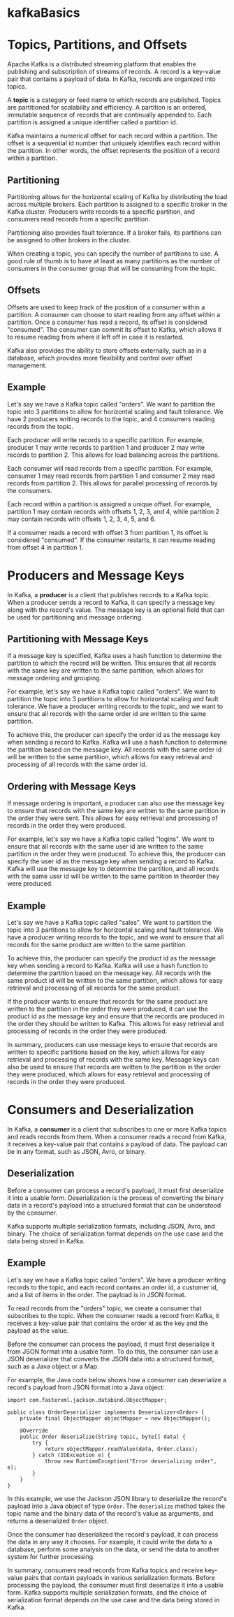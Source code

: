 # kafkaBasics

# Topics, Partitions, and Offsets

Apache Kafka is a  distributed streaming platform  that enables the publishing and subscription of streams of records. A record is a key-value pair that contains a payload of data. In  Kafka, records are organized into topics.

A  **topic**  is a category or  feed name  to which records are published. Topics are partitioned for scalability and efficiency. A partition is an ordered, immutable sequence of records that are continually appended to. Each partition is assigned a unique identifier called a partition id.

Kafka maintains a numerical offset for each record within a partition. The offset is a  sequential id number  that uniquely identifies each record within the partition. In other words, the offset represents the position of a record within a partition.

## Partitioning

Partitioning allows for the  horizontal scaling  of Kafka by distributing the load across multiple brokers. Each partition is assigned to a specific broker in the Kafka cluster. Producers write records to a specific partition, and consumers read records from a specific partition.

Partitioning also provides fault tolerance. If a broker fails, its partitions can be assigned to other brokers in the cluster.

When creating a topic, you can specify the number of partitions to use. A good  rule of thumb  is to have at least as many partitions as the number of consumers in the consumer group that will be consuming from the topic.

## Offsets

Offsets are used to keep track of the position of a consumer within a partition. A consumer can choose to start reading from any offset within a partition. Once a consumer has read a record, its offset is considered "consumed". The consumer can commit its offset to Kafka, which allows it to resume reading from where it left off in case it is restarted.

Kafka also provides the ability to store offsets externally, such as in a database, which provides more flexibility and control over  offset management.

## Example

Let's say we have a Kafka topic called "orders". We want to partition the topic into 3 partitions to allow for horizontal scaling and  fault tolerance. We have 2 producers writing records to the topic, and 4 consumers reading records from the topic.

Each producer will write records to a specific partition. For example, producer 1 may write records to  partition 1  and producer 2 may write records to partition 2. This allows for  load balancing  across the partitions.

Each consumer will read records from a specific partition. For example, consumer 1 may read records from partition 1 and consumer 2 may read records from partition 2. This allows for parallel processing of records by the consumers.

Each record within a partition is assigned a unique offset. For example, partition 1 may contain records with offsets 1, 2, 3, and 4, while partition 2 may contain records with offsets 1, 2, 3, 4, 5, and 6.

If a consumer reads a record with offset 3 from partition 1, its offset is considered "consumed". If the consumer restarts, it can resume reading from offset 4 in partition 1.

# Producers and Message Keys

In Kafka, a  **producer**  is a client that publishes records to a Kafka topic. When a producer sends a record to Kafka, it can specify a  message key  along with the record's value. The message key is an optional field that can be used for partitioning and  message ordering.

## Partitioning with  Message Keys

If a message key is specified, Kafka uses a  hash function  to determine the partition to which the record will be written. This ensures that all records with the same key are written to the same partition, which allows for message ordering and grouping.

For example, let's say we have a Kafka topic called "orders". We want to partition the topic into 3 partitions to allow for horizontal scaling and fault tolerance. We have a producer writing records to the topic, and we want to ensure that all records with the same order id are written to the same partition.

To achieve this, the producer can specify the  order id  as the message key when sending a record to Kafka. Kafka will use a hash function to determine the partition based on the message key. All records with the same order id will be written to the same partition, which allows for easy retrieval and processing of all records with the same order id.

## Ordering with Message Keys

If message ordering is important, a producer can also use the message key to ensure that records with the same key are written to the same partition in the order they were sent. This allows for easy retrieval and processing of records in the order they were produced.

For example, let's say we have a Kafka topic called "logins". We want to ensure that all records with the same  user id  are written to the same partition in the order they were produced. To achieve this, the producer can specify the user id as the message key when sending a record to Kafka. Kafka will use the message key to determine the partition, and all records with the same user id will be written to the same partition in theorder they were produced.

## Example

Let's say we have a Kafka topic called "sales". We want to partition the topic into 3 partitions to allow for horizontal scaling and fault tolerance. We have a producer writing records to the topic, and we want to ensure that all records for the same product are written to the same partition.

To achieve this, the producer can specify the  product id  as the message key when sending a record to Kafka. Kafka will use a hash function to determine the partition based on the message key. All records with the same product id will be written to the same partition, which allows for easy retrieval and processing of all records for the same product.

If the producer wants to ensure that records for the same product are written to the partition in the order they were produced, it can use the product id as the message key and ensure that the records are produced in the order they should be written to Kafka. This allows for easy retrieval and processing of records in the order they were produced.

In summary, producers can use message keys to ensure that records are written to specific partitions based on the key, which allows for easy retrieval and processing of records with the same key. Message keys can also be used to ensure that records are written to the partition in the order they were produced, which allows for easy retrieval and processing of records in the order they were produced.

# Consumers and Deserialization

In  Kafka, a  **consumer**  is a client that subscribes to one or more Kafka topics and reads records from them. When a consumer reads a record from Kafka, it receives a key-value pair that contains a payload of data. The payload can be in any format, such as  JSON,  Avro, or binary.

## Deserialization

Before a consumer can process a record's payload, it must first deserialize it into a usable form. Deserialization is the process of converting the binary data in a record's payload into a  structured format  that can be understood by the consumer.

Kafka supports multiple  serialization formats, including JSON, Avro, and binary. The choice of  serialization format  depends on the use case and the data being stored in Kafka.

## Example

Let's say we have a Kafka topic called "orders". We have a  producer writing records  to the topic, and each record contains an  order id, a  customer id, and a list of items in the order. The payload is in JSON format.

To read records from the "orders" topic, we create a consumer that subscribes to the topic. When the consumer reads a record from Kafka, it receives a key-value pair that contains the order id as the key and the payload as the value.

Before the consumer can process the payload, it must first deserialize it from JSON format into a usable form. To do this, the consumer can use a  JSON deserializer  that converts the JSON data into a structured format, such as a  Java object  or a Map.

For example, the  Java code  below shows how a consumer can deserialize a record's payload from  JSON format  into a  Java  object:

```
import com.fasterxml.jackson.databind.ObjectMapper;

public class OrderDeserializer implements Deserializer<Order> {
    private final ObjectMapper objectMapper = new ObjectMapper();

    @Override
    public Order deserialize(String topic, byte[] data) {
        try {
            return objectMapper.readValue(data, Order.class);
        } catch (IOException e) {
            throw new RuntimeException("Error deserializing order", e);
        }
    }
}

```

In this example, we use the  Jackson JSON library  to deserialize the record's payload into a Java object of type  `Order`. The  `deserialize`  method takes the topic name and the binary data of the record's value as arguments, and returns a deserialized  `Order`  object.

Once the consumer has deserialized the record's payload, it can process the data in any way it chooses. For example, it could write the data to a database, perform some analysis on the data, or send the data to another system for further processing.

In summary, consumers read records from Kafka topics and receive key-value pairs that contain payloads in various serialization formats. Before processing the payload, the consumer must first deserialize it into a usable form. Kafka supports multiple serialization formats, and the choice of serialization format depends on the use case and the data being stored in Kafka.

